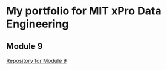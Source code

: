 # My portfolio for MIT xPro Data Engineering

## Module 9

<a href='kristenfeher.github.io/PCDE-Activity-9.1'> Repository for Module 9 </a>

